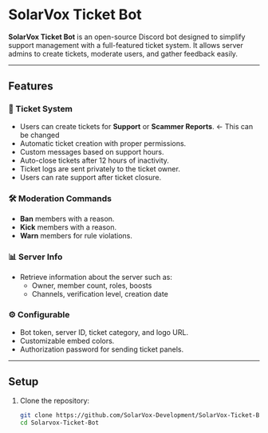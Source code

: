 # SolarVox Ticket Bot

**SolarVox Ticket Bot** is an open-source Discord bot designed to simplify support management with a full-featured ticket system. It allows server admins to create tickets, moderate users, and gather feedback easily.

---

## Features

### 🎫 Ticket System
- Users can create tickets for **Support** or **Scammer Reports**. <- This can be changed 
- Automatic ticket creation with proper permissions.
- Custom messages based on support hours.
- Auto-close tickets after 12 hours of inactivity.
- Ticket logs are sent privately to the ticket owner.
- Users can rate support after ticket closure.

### 🛠 Moderation Commands
- **Ban** members with a reason.
- **Kick** members with a reason.
- **Warn** members for rule violations.

### 📊 Server Info
- Retrieve information about the server such as:
  - Owner, member count, roles, boosts
  - Channels, verification level, creation date

### ⚙️ Configurable
- Bot token, server ID, ticket category, and logo URL.
- Customizable embed colors.
- Authorization password for sending ticket panels.

---

## Setup

1. Clone the repository:
   ```bash
   git clone https://github.com/SolarVox-Development/SolarVox-Ticket-Bot.git
   cd Solarvox-Ticket-Bot
